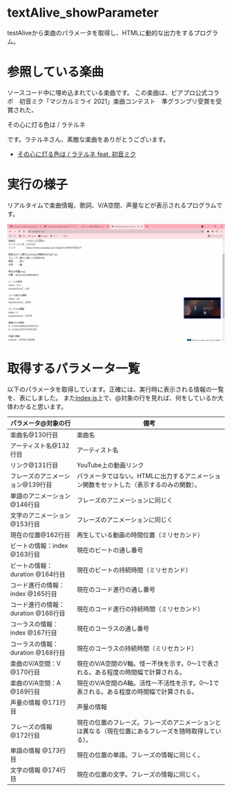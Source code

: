 # textAlive_showParameter
testAliveから楽曲のパラメータを取得し、HTMLに動的な出力をするプログラム。

# 参照している楽曲
ソースコード中に埋め込まれている楽曲です。
この楽曲は、ピアプロ公式コラボ　初音ミク「マジカルミライ 2021」楽曲コンテスト　準グランプリ受賞を受賞された、

その心に灯る色は / ラテルネ

です。ラテルネさん、素敵な楽曲をありがとうございます。<br>
* [その心に灯る色は / ラテルネ feat. 初音ミク](https://www.youtube.com/watch?v=bMtYf3R0zhY)

# 実行の様子
リアルタイムで楽曲情報、歌詞、V/A空間、声量などが表示されるプログラムです。

<img src="https://github.com/mimuro-lab/textAlive_showParameter/blob/main/result/result_movie.gif">

# 取得するパラメータ一覧
以下のパラメータを取得しています。正確には、実行時に表示される情報の一覧を、表にしました。
また[index.js](https://github.com/mimuro-lab/textAlive_showParameter/blob/main/index.js)上で、@対象の行を見れば、何をしているか大体わかると思います。

|  パラメータ@対象の行  | 備考  |
| ---- | ---- |
|  楽曲名@130行目  |  楽曲名  |
|  アーティスト名@132行目  |  アーティスト名  |
|  リンク@131行目  |  YouTube上の動画リンク  |
|  フレーズのアニメーション@139行目  |  パラメータではない。HTMLに出力するアニメーション関数をセットした（表示するのみの関数）。  |
|  単語のアニメーション@146行目  |  フレーズのアニメーションに同じく  |
|  文字のアニメーション@153行目  |  フレーズのアニメーションに同じく  |
|  現在の位置@162行目  |  再生している動画の時間位置（ミリセカンド）  |
|  ビートの情報：index @163行目  |  現在のビートの通し番号  |
|  ビートの情報：duration @164行目  |  現在のビートの持続時間（ミリセカンド）  |
|  コード進行の情報：index @165行目 |  現在のコード進行の通し番号  |
|  コード進行の情報：duration @166行目 |  現在のコード進行の持続時間（ミリセカンド）  |
|  コーラスの情報：index @167行目 |  現在のコーラスの通し番号  |
|  コーラスの情報：duration @168行目 |  現在のコーラスの持続時間（ミリセカンド）  |
|  楽曲のV/A空間：V @170行目 |  現在のV/A空間のV軸。怪ー不快を示す。0～1で表される。ある程度の時間幅で計算される。  |
|  楽曲のV/A空間：A @169行目 |  現在のV/A空間のA軸。活性ー不活性を示す。0～1で表される。ある程度の時間幅で計算される。  |
|  声量の情報 @171行目 |  声量の情報  |
|  フレーズの情報 @172行目 |  現在の位置のフレーズ。フレーズのアニメーションとは異なる（現在位置にあるフレーズを随時取得している）。  |
|  単語の情報 @173行目 |  現在の位置の単語。フレーズの情報に同じく。  |
|  文字の情報 @174行目 |  現在の位置の文字。フレーズの情報に同じく。  |
